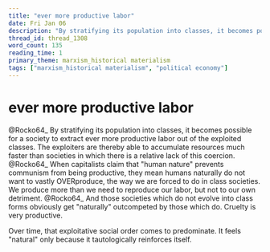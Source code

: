 ```yaml
---
title: "ever more productive labor"
date: Fri Jan 06
description: "By stratifying its population into classes, it becomes possible for a society to extract ever more productive labor out of the exploited classes."
thread_id: thread_1308
word_count: 135
reading_time: 1
primary_theme: marxism_historical materialism
tags: ["marxism_historical materialism", "political economy"]
---
```


# ever more productive labor

@Rocko64_ By stratifying its population into classes, it becomes possible for a society to extract ever more productive labor out of the exploited classes. The exploiters are thereby able to accumulate resources much faster than societies in which there is a relative lack of this coercion. @Rocko64_ When capitalists claim that "human nature" prevents communism from being productive, they mean humans naturally do not want to vastly OVERproduce, the way we are forced to do in class societies. We produce more than we need to reproduce our labor, but not to our own detriment. @Rocko64_ And those societies which do not evolve into class forms obviously get "naturally" outcompeted by those which do. Cruelty is very productive.

Over time, that exploitative social order comes to predominate. It feels "natural" only because it tautologically reinforces itself.